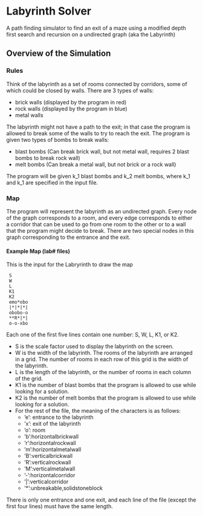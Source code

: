 # Labyrinth Solver

A path finding simulator to find an exit of a maze using a modified depth first search and recursion on a undirected graph (aka the Labyrinth)

## Overview of the Simulation

### Rules

Think of the labyrinth as a set of rooms connected by corridors, some of which could be closed by walls. There are 3 types of walls:

- brick walls (displayed by the program in red)
- rock walls (displayed by the program in blue)
- metal walls

The labyrinth might not have a path to the exit; in that case the program is allowed to break some of the walls to try to reach the exit. The program is given two types of bombs to break walls:

- blast bombs (Can break brick wall, but not metal wall, requires 2 blast bombs to break rock wall)
- melt bombs (Can break a metal wall, but not brick or a rock wall)

The program will be given k_1 blast bombs and k_2 melt bombs, where k_1 and k_1 are specified in the input file.

### Map

The program will represent the labyrinth as an undirected graph. Every node of the graph corresponds to a room, and every edge corresponds to either a corridor that can be used to go from one room to the other or to a wall that the program might decide to break. There are two special nodes in this graph corresponding to the entrance and the exit.

#### Example Map (lab# files)

This is the input for the Labryrinth to draw the map

```
 S
 W
 L
 K1
 K2
 emo*obo
 |*|*|*|
 obobo-o
 **R*|*|
 o-o-xbo
```

Each one of the first five lines contain one number: S, W, L, K1, or K2.

- S is the scale factor used to display the labyrinth on the screen.
- W is the width of the labyrinth. The rooms of the labyrinth are arranged in a grid. The number of rooms in each row of this grid is the width of the labyrinth.
- L is the length of the labyrinth, or the number of rooms in each column of the grid.
- K1 is the number of blast bombs that the program is allowed to use while looking for a solution.
- K2 is the number of melt bombs that the program is allowed to use while looking for a solution.
- For the rest of the file, the meaning of the characters is as follows:
  - ’e’: entrance to the labyrinth
  - ’x’: exit of the labyrinth
  - ’o’: room
  - ’b’:horizontalbrickwall
  - ’r’:horizontalrockwall
  - ’m’:horizontalmetalwall
  - ’B’:verticalbrickwall
  - ’R’:verticalrockwall
  - ’M’:verticalmetalwall
  - ’-’:horizontalcorridor
  - ’|’:verticalcorridor
  - ’\*’:unbreakable,solidstoneblock

There is only one entrance and one exit, and each line of the file (except the first four lines) must have the same length.
